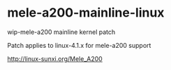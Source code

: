 # mele-a200-mainline-linux
wip-mele-a200 mainline kernel patch

Patch applies to linux-4.1.x for mele-a200 support

http://linux-sunxi.org/Mele_A200
